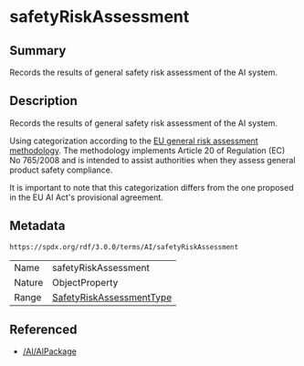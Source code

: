 <!-- Automatically generated by spec-parser v2.1.0 on 2024-06-17T15:44:58.460830+00:00 -->
<!-- SPDX-License-Identifier: Community-Spec-1.0 -->

# safetyRiskAssessment

## Summary

Records the results of general safety risk assessment of the AI system.


## Description

Records the results of general safety risk assessment of the AI system.

Using categorization according to the
[EU general risk assessment methodology](https://ec.europa.eu/docsroom/documents/17107).
The methodology implements Article 20 of Regulation (EC) No 765/2008 and is
intended to assist authorities when they assess general product safety
compliance.

It is important to note that this categorization differs from the one proposed
in the EU AI Act's provisional agreement.


## Metadata

`https://spdx.org/rdf/3.0.0/terms/AI/safetyRiskAssessment`


| | |
|---|---|
| Name | safetyRiskAssessment |
| Nature | ObjectProperty |
| Range | [SafetyRiskAssessmentType](../Vocabularies/SafetyRiskAssessmentType.md) |




## Referenced

- [/AI/AIPackage](../../AI/Classes/AIPackage.md)

